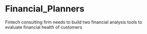 # Financial_Planners
Fintech consulting firm needs to build two financial analysis tools to evaluate financial health of customers
